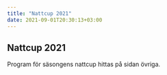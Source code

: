 ```yaml
---
title: "Nattcup 2021"
date: 2021-09-01T20:30:13+03:00
---
```


## Nattcup 2021 

Program för säsongens nattcup hittas på sidan övriga.

